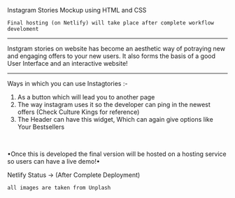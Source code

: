 Instagram Stories Mockup using HTML and CSS 

`Final hosting (on Netlify) will take place after complete workflow develoment`

<hr> 

Instgram stories on website has become an aesthetic way of potraying new and engaging 
offers to your new users. It also forms the basis of a good User Interface and an 
interactive website! 

<hr> 

Ways in which you can use Instagtories :- 

<ol>
<li>As a button which will lead you to another page</li>
<li>The way instagram uses it so the developer can ping in the newest offers (Check Culture Kings for reference)</li>
<li>The Header can have this widget, Which can again give options like Your Bestsellers
</ol>

<br> 

•Once this is developed the final version will be hosted on a hosting service so users can have a live demo!•

Netlify Status -> 
(After Complete Deployment)


`all images are taken from Unplash`

